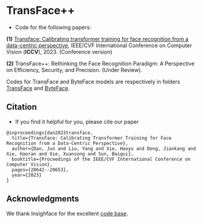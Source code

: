 # TransFace++
* Code for the following papers:

**(1)** [Transface: Calibrating transformer training for face recognition from a data-centric perspective](https://openaccess.thecvf.com/content/ICCV2023/html/Dan_TransFace_Calibrating_Transformer_Training_for_Face_Recognition_from_a_Data-Centric_ICCV_2023_paper.html), IEEE/CVF International Conference on Computer Vision (**ICCV**), 2023. (Conference version)

**(2)** TransFace++: Rethinking the Face Recognition Paradigm: A Perspective on Efficiency, Security, and Precision. (Under Review).

Codes for TransFace and ByteFace models are respectively in folders [TransFace](https://github.com/DanJun6737/TransFace_pp/tree/main/TransFace) and [ByteFace](https://github.com/DanJun6737/TransFace_pp/tree/main/ByteFace).

## Citation
* If you find it helpful for you, please cite our paper
```
@inproceedings{dan2023transface,
  title={TransFace: Calibrating Transformer Training for Face Recognition from a Data-Centric Perspective},
  author={Dan, Jun and Liu, Yang and Xie, Haoyu and Deng, Jiankang and Xie, Haoran and Xie, Xuansong and Sun, Baigui},
  booktitle={Proceedings of the IEEE/CVF International Conference on Computer Vision},
  pages={20642--20653},
  year={2023}
}
```

## Acknowledgments
We thank Insighface for the excellent [code base](https://github.com/deepinsight/insightface/tree/master/recognition/arcface_torch).
